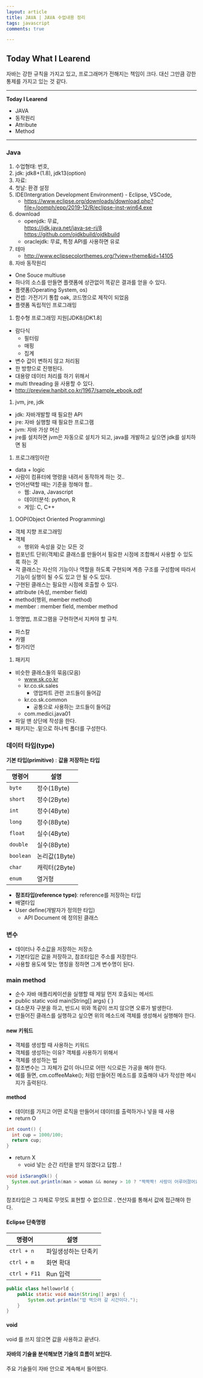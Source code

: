 ```yaml
---
layout: article
title: JAVA | JAVA 수업내용 정리 
tags: javascript
comments: true

---
```


## **Today What I Learend**  



자바는 강한 규칙을 가지고 있고, 프로그래머가 전해지는 책임이 크다.
대신 그만큼 강한 통제를 가지고 있는 것 같다.




---
**Today I Learend**

- JAVA
- 동작원리
- Attribute
- Method




---




### Java 

1. 수업형태: 번호, 
1. jdk: jdk8+(1.8), jdk13(option)
1. 자료:
1. 첫날: 환경 설정
1. IDE(Intergration Development Environment) - Eclipse, VSCode, 
    - https://www.eclipse.org/downloads/download.php?file=/oomph/epp/2019-12/R/eclipse-inst-win64.exe
1. download
    - openjdk: 무료,  
    https://jdk.java.net/java-se-ri/8  
    https://github.com/ojdkbuild/ojdkbuild  
    - oraclejdk: 무료, 특정 API를 사용하면 유로
1. 테마
    - http://www.eclipsecolorthemes.org/?view=theme&id=14105
1. 자바 동작원리
  - One Souce multiuse
  - 하나의 소스를 만들면 플랫폼에 상관없이 똑같은 결과를 얻을 수 있다. 
  - 플랫폼(Operating System, os)
  - 컨셉: 가전기기 통합 oak, 코드명으로 제작이 되었음
  - 플랫폼 독립적인 프로그래밍

  

1. 함수형 프로그래밍 지원[JDK8/jDK1.8]
  - 람다식
    - 필터링
    - 매핑
    - 집계
  - 변수 값이 변하지 않고 처리됨
  - 한 방향으로 진행된다. 
  - 대용량 데이터 처리를 하기 위해서
  - multi threading 을 사용할 수 있다. 
  - http://preview.hanbit.co.kr/1967/sample_ebook.pdf
1. jvm, jre, jdk
  - jdk: 자바개발할 때 필요한 API
  - jre: 자바 실행할 때 필요한 프로그램
  - jvm: 자바 가상 머신
  - jre를 설치하면 jvm은 자동으로 설치가 되고, java를 개발하고 싶으면 jdk를 설치하면 됨
1. 프로그래밍이란 
  - data + logic 
  - 사람이 컴퓨터에 명령을 내려서 동작하게 하는 것..
  - 언어선택할 때는 기준을 정해야 함..
    - 웹: Java, Javascript
    - 데이터분석: python, R
    - 게임: C, C++
1. OOP(Object Oriented Programming)
  - 객체 지향 프로그래밍
  - 객체
      - 행위와 속성을 갖는 모든 것
  - 컴포넌트 단위(객체)로 클래스를 만들어서 필요한 시점에 조합해서 사용할 수 있도록 하는 것
  - 각 클래스는 자신의 기능이나 역할을 하도록 구현되며 계층 구조를 구성함에 따라서 기능이 실행이 될 수도 있고 안 될 수도 있다. 
  - 구현된 클래스는 필요한 시점에 호출할 수 있다.
  - attribute (속성, member field)
  - method(행위, member method)
  - member : member field, member method 
1. 명명법, 프로그램을 구현하면서 지켜야 할 규칙. 
  - 파스칼
  - 카멜
  - 헝가리언
1. 패키지
  - 비슷한 클래스들의 묶음(모음)
    - www.sk.co.kr
    - kr.co.sk.sales
      - 영업파트 관련 코드들이 들어감
    - kr.co.sk.common
      - 공통으로 사용하는 코드들이 들어감
    - com.medici.java01
  - 파일 맨 상단에 작성을 한다. 
  - 패키지는 .밑으로 하나씩 폴더를 구성한다.
  

 ### 데이터 타입(type)
 **기본 타입(primitive)** : **값을 저장하는 타입**
 
| 명령어 | 설명 | 
|---|---|
| `byte` | 정수(1Byte) | 
| `short` | 정수(2Byte) | 
| `int` | 정수(4Byte) | 
| `long` | 정수(8Byte) |
| `float` | 실수(4Byte) |
| `double` | 실수(8Byte) |
| `boolean` | 논리값(1Byte) |
| `char` | 캐릭터(2Byte) |
| `enum` | 열거형 |


- **참조타입(reference type)**: reference를 저장하는 타입
- 배열타입
- User define(개발자가 정의한 타입)
  - API Document 에 정의된 클래스
	  


### 변수
  - 데이터나 주소값을 저장하는 저장소
  - 기본타입은 값을 저장하고, 참조타입은 주소를 저장한다. 
  - 사용할 용도에 맞는 명칭을 정하면 그게 변수명이 된다. 

### main method
  - 순수 자바 애플리케이션을 실행할 때 제일 먼저 호출되는 메서드 
  - public static void main(String[] args) { }
  - 대소문자 구분을 하고, 반드시 위와 똑같이 쓰지 않으면 오류가 발생한다.
  - 만들어진 클래스를 실행하고 싶으면 위의 메소드에 객체를 생성해서 실행해야 한다. 


#### new 키워드
  - 객체를 생성할 때 사용하는 키워드
  - 객체를 생성하는 이유? 객체를 사용하기 위해서 
  - 객체를 생성하는 법
  - 참조변수는 그 자체가 값이 아니므로 어떤 식으로든 가공을 해야 한다.  
  - 예를 들면, cm.coffeeMake(); 처럼 만들어진 메소드를 호출해야 내가 작성한 메시지가 출력된다. 


#### method
  - 데이터를 가지고 어떤 로직을 만들어서 데이터를 출력하거나 넣을 때 사용
  - return O


```JAVA
int count() {
  int cup = 1000/100;
  return cup;
}
```

- return X
  - void 넣는 순간 리턴을 받지 않겠다고 답함..!  
  
```JAVA
void isSarangOk() {
  System.out.println(man > woman && money > 10 ? "짝짝짝! 사랑이 어루어졌어요..!": "ㅠㅠ 이별했음.. 그때 사랑 ㄸㅁㅇ");
}

```

참조타입은 그 자체로 무엇도 표현할 수 없으므로
. 연산자를 통해서 값에 접근해야 한다. 



#### Eclipse 단축명령

| 명령어 | 설명 | 
|---|---|
| `ctrl + n` | 파일생성하는 단축키 | 
| `ctrl + m` | 화면 확대 | 
| `ctrl + F11` | Run 입력 | 


```JAVA
public class helloworld {
	public static void main(String[] args) {
		System.out.println("밥 먹으러 갈 시간이다.");
	}
}
```

#### void
void 를 쓰지 않으면 값을 사용하고 끝낸다. 


#### 자바의 기술을 분석해보면 기술의 흐름이 보인다.
주요 기술들이 자바 안으로 계속해서 들어왔다. 